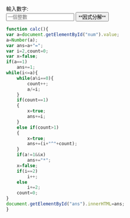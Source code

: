 <script src="../js/factorization.js"></script>

<div class="row">
        <div class="col s1 m12">
          <div class="card blue">
            <div class="card-content white-text">
				<span class="card-title">輸入數字:</span>
            </div>
          </div>
        </div>
      </div>
<input type="text" id="num" placeholder="一個整數"></input>
<button onclick="calc()" class="waves-effect waves-light btn">**因式分解**</button>
<div class="row">
        <div class="col s1 m12">
          <div class="card blue">
            <div class="card-content white-text">
				<p id="n"></p>
				<p id="ans" class="card-title"></p>
            </div>
          </div>
        </div>
      </div>

```javascript
function calc(){
var a=document.getElementById("num").value;
a=Number(a);
var ans=a+"=";
var i=2,count=0;
var x=false;
if(a==1)
	ans+=1;
while(i<=a){
	while(a%i==0){
		count++;
		a/=i;
	}
	if(count==1)
	{
		x=true;
		ans+=i;
	}
	else if(count>1)
	{
		x=true;
		ans+=(i+"^"+count);
	}
	if(a!=1&&x)
		ans+="*";
	x=false;
	if(i==2)
		i++;
	else
		i+=2;
	count=0;
}
document.getElementById("ans").innerHTML=ans;
}
```